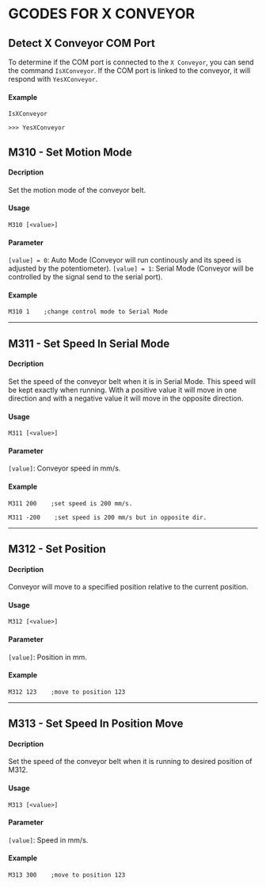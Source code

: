 # GCODES FOR X CONVEYOR

## Detect X Conveyor COM Port

To determine if the COM port is connected to the `X Conveyor`, you can send the command `IsXConveyor`. If the COM port is linked to the conveyor, it will respond with `YesXConveyor`.

#### Example

```
IsXConveyor

>>> YesXConveyor
```

## M310 - Set Motion Mode

#### Decription

Set the motion mode of the conveyor belt.

#### Usage

```
M310 [<value>]
```

#### Parameter

`[value] = 0`: Auto Mode (Conveyor will run continously and its speed is adjusted by the potentiometer).
`[value] = 1`: Serial Mode (Conveyor will be controlled by the signal send to the serial port).

#### Example

```
M310 1    ;change control mode to Serial Mode
```

---


## M311 - Set Speed In Serial Mode

#### Decription

Set the speed of the conveyor belt when it is in Serial Mode. This speed will be kept exactly when running. With a positive value it will move in one direction and with a negative value it will move in the opposite direction.

#### Usage

```
M311 [<value>]
```

#### Parameter

`[value]`: Conveyor speed in mm/s.

#### Example

```
M311 200    ;set speed is 200 mm/s.

M311 -200    ;set speed is 200 mm/s but in opposite dir.
```

---

## M312 - Set Position

#### Decription

Conveyor will move to a specified position relative to the current position.

#### Usage

```
M312 [<value>]
```

#### Parameter

`[value]`: Position in mm.

#### Example

```
M312 123    ;move to position 123
```

---

## M313 - Set Speed In Position Move

#### Decription

Set the speed of the conveyor belt when it is running to desired position of M312.

#### Usage

```
M313 [<value>]
```

#### Parameter

`[value]`: Speed in mm/s.

#### Example

```
M313 300    ;move to position 123
```
